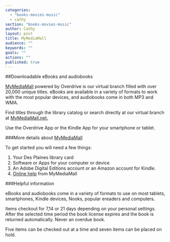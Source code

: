 ```yaml
---
categories: 
  - "books-movies-music"
  - cathy
section: "books-movies-music"
author: Cathy
layout: post
title: MyMediaMall
audience: ""
keywords: ""
goals: ""
actions: ""
published: true
---
```


##Downloadable eBooks and audiobooks

[MyMediaMall](mymediamall.net) powered by Overdrive is our virtual branch filled with over 20,000 unique titles. eBooks are available in a variety of formats to work with the most popular devices, and audiobooks come in both MP3 and WMA. 

Find titles through the library catalog or search directly at our virtual branch at 
[MyMediaMall.net.](mymediamall.net)

Use the Overdrive App or the Kindle App for your smartphone or tablet. 

###More details about [MyMediaMall](mymediamall.net)

To get started you will need a few things:
1. Your Des Plaines library card
2. Software or Apps for your computer or device
3. An Adobe Digital Editions account or an Amazon account for Kindle.
4. [Online help](http://www.mymediamall.net/48A44D88-C682-4A02-A149-8C095021A6D6/10/50/en/Help.htm) from MyMediaMall

###Helpful information

eBooks and audiobooks come in a variety of formats to use on most tablets, smartphones, Kindle devices, Nooks, popular ereaders and computers. 

Items checkout for 7,14 or 21 days depending on your personal settings. After the selected time period the book license expires and the book is returned automatically. Never an overdue book.

Five items can be checked out at a time and seven items can be placed on hold.






